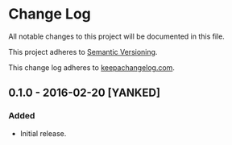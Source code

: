 # Change Log

All notable changes to this project will be documented in this file.

This project adheres to [Semantic Versioning](http://semver.org/).

This change log adheres to [keepachangelog.com](http://keepachangelog.com).

## 0.1.0 - 2016-02-20 [YANKED]
### Added
- Initial release.

